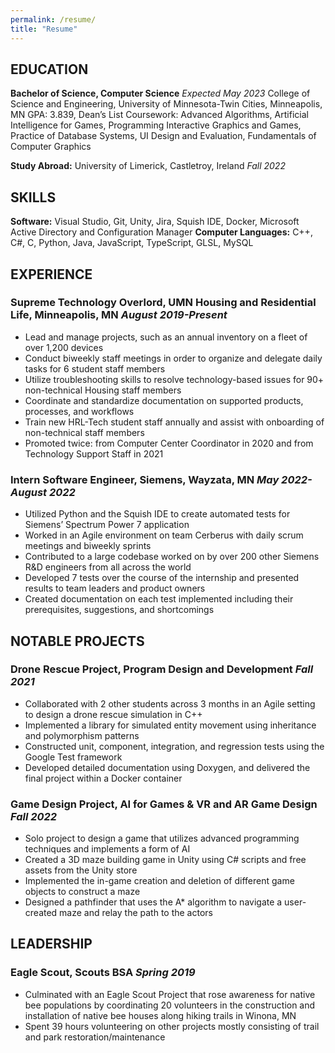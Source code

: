 ```yaml
---
permalink: /resume/
title: "Resume"
---
```


## EDUCATION
**Bachelor of Science, Computer Science** 							            *Expected May 2023*
College of Science and Engineering, University of Minnesota-Twin Cities, Minneapolis, MN
GPA: 3.839, Dean’s List
Coursework: Advanced Algorithms, Artificial Intelligence for Games, Programming Interactive Graphics and Games, Practice of Database Systems, UI Design and Evaluation, Fundamentals of Computer Graphics

**Study Abroad:** University of Limerick, Castletroy, Ireland 						              *Fall 2022*

## SKILLS
**Software:** Visual Studio, Git, Unity, Jira, Squish IDE, Docker, Microsoft Active Directory and Configuration Manager 
**Computer Languages:** C++, C#, C, Python, Java, JavaScript, TypeScript, GLSL, MySQL

## EXPERIENCE
### Supreme Technology Overlord, UMN Housing and Residential Life, Minneapolis, MN 	         *August 2019-Present*
- Lead and manage projects, such as an annual inventory on a fleet of over 1,200 devices
- Conduct biweekly staff meetings in order to organize and delegate daily tasks for 6 student staff members
- Utilize troubleshooting skills to resolve technology-based issues for 90+ non-technical Housing staff members
- Coordinate and standardize documentation on supported products, processes, and workflows
- Train new HRL-Tech student staff annually and assist with onboarding of non-technical staff members
- Promoted twice: from Computer Center Coordinator in 2020 and from Technology Support Staff in 2021
### Intern Software Engineer, Siemens, Wayzata, MN						     *May 2022-August 2022*
- Utilized Python and the Squish IDE to create automated tests for Siemens’ Spectrum Power 7 application
- Worked in an Agile environment on team Cerberus with daily scrum meetings and biweekly sprints
- Contributed to a large codebase worked on by over 200 other Siemens R&D engineers from all across the world 
- Developed 7 tests over the course of the internship and presented results to team leaders and product owners
- Created documentation on each test implemented including their prerequisites, suggestions, and shortcomings

## NOTABLE PROJECTS
### Drone Rescue Project, Program Design and Development						              *Fall 2021*
- Collaborated with 2 other students across 3 months in an Agile setting to design a drone rescue simulation in C++
- Implemented a library for simulated entity movement using inheritance and polymorphism patterns
- Constructed unit, component, integration, and regression tests using the Google Test framework 
- Developed detailed documentation using Doxygen, and delivered the final project within a Docker container
### Game Design Project, AI for Games & VR and AR Game Design					              *Fall 2022*
- Solo project to design a game that utilizes advanced programming techniques and implements a form of AI
- Created a 3D maze building game in Unity using C# scripts and free assets from the Unity store
- Implemented the in-game creation and deletion of different game objects to construct a maze
- Designed a pathfinder that uses the A* algorithm to navigate a user-created maze and relay the path to the actors

## LEADERSHIP
### Eagle Scout, Scouts BSA									      	         *Spring 2019*
- Culminated with an Eagle Scout Project that rose awareness for native bee populations by coordinating 20 volunteers in the construction and installation of native bee houses along hiking trails in Winona, MN
- Spent 39 hours volunteering on other projects mostly consisting of trail and park restoration/maintenance
